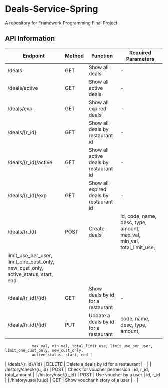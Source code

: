 # Deals-Service-Spring
A repository for Framework Programming Final Project

## API Information

| Endpoint  | Method | Function | Required Parameters |
| ------------- | ------------- | ------------- | ------------- |
| /deals | GET | Show all deals | - |
| /deals/active | GET | Show all active deals | - |
| /deals/exp | GET | Show all expired deals | - |
| /deals/{r_id} | GET | Show all deals by restaurant id | - |
| /deals/{r_id}/active | GET | Show all active deals by restaurant id | - |
| /deals/{r_id}/exp | GET  | Show all expired deals by restaurant id | - |
| /deals/{r_id} | POST  | Create deals | id, code, name, desc, type, amount, max_val, min_val, total_limit_use,
				limit_use_per_user, limit_one_cust_only, new_cust_only, active_status, start, end |
| /deals/{r_id}/{id} | GET | Show deals by id for a restaurant | - |
| /deals/{r_id}/{id} | PUT | Update a deals by id for a restaurant | code, name, desc, type, amount,
				max_val, min_val, total_limit_use, limit_use_per_user, limit_one_cust_only, new_cust_only,
				active_status, start, end |
| /deals/{r_id}/{id} | DELETE | Delete a deals by id for a restaurant | - |
| /history/check/{u_id} | POST | Check for voucher permission | id, r_id, total_amount |
| /history/use/{u_id} | POST | Use voucher by a user | id, r_id |
| /history/use/{u_id} | GET | Show voucher history of a user | - |

<!-- localhost:8080/deals/1?id=1&code=RAMADHAN20&name=Voucher Ramadhan&desc=Ramadhan Ceria&type=0&amount=30&max_val=30000&min_val=20000&total_limit_use=100&limit_use_per_user=3&limit_one_cust_only=0&new_cust_only=1&active_status=1&start=2019-05-10 10:00:00&end=2019-05-15 10:00:00 -->